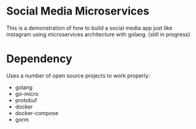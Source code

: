 # Social Media Microservices


This is a demonstration of how to build a social media app just like instagram using microservices architecture with golang.
(still in progress)

# Dependency
Uses a number of open source projects to work properly:

- golang
- go-micro
- protobuf
- docker
- docker-compose
- gorm

